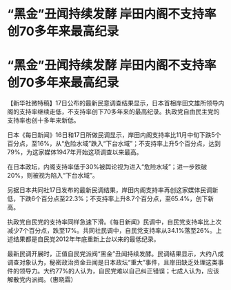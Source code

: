 # “黑金”丑闻持续发酵 岸田内阁不支持率创70多年来最高纪录

# “黑金”丑闻持续发酵 岸田内阁不支持率创70多年来最高纪录

【新华社微特稿】17日公布的最新民意调查结果显示，日本首相岸田文雄所领导内阁的支持率继续走低，不支持率创下70多年来的最高纪录。执政党自由民主党的支持率也创十多年来新低。

日本《每日新闻》16日和17日所做民调显示，岸田内阁支持率比11月中旬下跌5个百分点，至16%，从“危险水域”跌入“下台水域”；不支持率上升5个百分点，达到79%，为这家媒体1947年开始这项调查以来最高。

在日本政坛，内阁支持率低于30%被舆论视为进入“危险水域”；进一步跌破20%，则被视为陷入“下台水域”。

另据日本共同社17日发布的最新民调结果，岸田内阁支持率再创这家媒体民调新低，下跌6个百分点至22.3%；不支持率上升8.7个百分点，至65.4%，创下新高。

执政党自民党的支持率同样急速下滑。《每日新闻》民调中，自民党支持率比上次减少7个百分点，跌至17%。共同社民调中，自民党支持率从34.1%落至26%。上述结果都是自民党2012年年底重新上台以来的最低纪录。

最新民调开展时，正值自民党派阀“黑金”丑闻持续发酵。民调结果显示，大约八成调查对象认为，秘密政治资金丑闻是日本政坛“重大”事件，且岸田缺乏处理这类事件的领导力。大约77%的人认为，自民党难以自己纠正错误；七成人认为，应该解散党内派阀。（惠晓霜）


